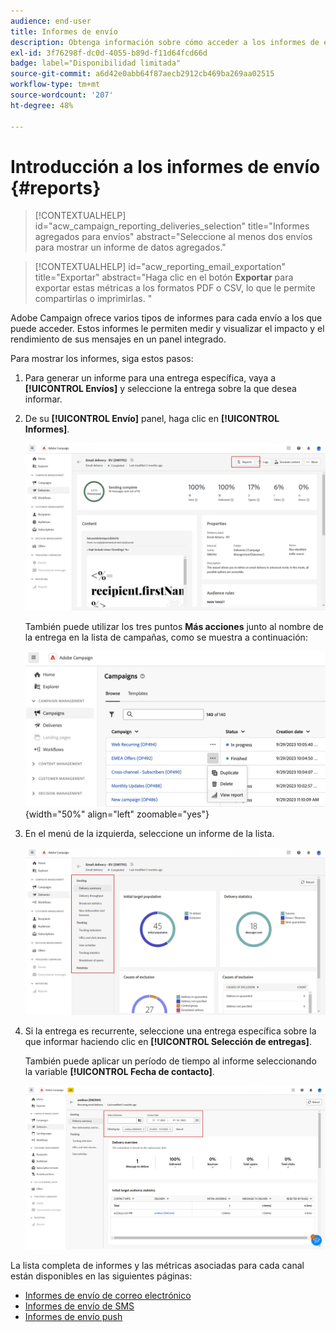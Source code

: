 ```yaml
---
audience: end-user
title: Informes de envío
description: Obtenga información sobre cómo acceder a los informes de envío y cómo utilizarlos
exl-id: 3f76298f-dc0d-4055-b89d-f11d64fcd66d
badge: label="Disponibilidad limitada"
source-git-commit: a6d42e0abb64f87aecb2912cb469ba269aa02515
workflow-type: tm+mt
source-wordcount: '207'
ht-degree: 48%

---
```


# Introducción a los informes de envío {#reports}

>[!CONTEXTUALHELP]
>id="acw_campaign_reporting_deliveries_selection"
>title="Informes agregados para envíos"
>abstract="Seleccione al menos dos envíos para mostrar un informe de datos agregados."

>[!CONTEXTUALHELP]
>id="acw_reporting_email_exportation"
>title="Exportar"
>abstract="Haga clic en el botón **Exportar** para exportar estas métricas a los formatos PDF o CSV, lo que le permite compartirlas o imprimirlas. "

Adobe Campaign ofrece varios tipos de informes para cada envío a los que puede acceder. Estos informes le permiten medir y visualizar el impacto y el rendimiento de sus mensajes en un panel integrado.

Para mostrar los informes, siga estos pasos:

1. Para generar un informe para una entrega específica, vaya a **[!UICONTROL Envíos]** y seleccione la entrega sobre la que desea informar.

1. De su **[!UICONTROL Envío]** panel, haga clic en **[!UICONTROL Informes]**.

   ![](assets/reporting2.png)

   También puede utilizar los tres puntos **Más acciones** junto al nombre de la entrega en la lista de campañas, como se muestra a continuación:

   ![](assets/campaign-reports-view.png){width="50%" align="left" zoomable="yes"}

1. En el menú de la izquierda, seleccione un informe de la lista.

   ![](assets/reporting.png)

1. Si la entrega es recurrente, seleccione una entrega específica sobre la que informar haciendo clic en **[!UICONTROL Selección de entregas]**.

   También puede aplicar un período de tiempo al informe seleccionando la variable **[!UICONTROL Fecha de contacto]**.

   ![](assets/delivery-recurring.png)

La lista completa de informes y las métricas asociadas para cada canal están disponibles en las siguientes páginas:

* [Informes de envío de correo electrónico](email-report.md)
* [Informes de envío de SMS](sms-report.md)
* [Informes de envío push](push-report.md)

